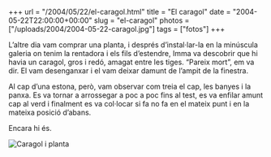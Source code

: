 +++
url = "/2004/05/22/el-caragol.html"
title = "El caragol"
date = "2004-05-22T22:00:00+00:00"
slug = "el-caragol"
photos = ["/uploads/2004/2004-05-22-caragol.jpg"]
tags = ["fotos"]
+++

L’altre dia vam comprar una planta, i després d’instal·lar-la en la minúscula galeria on tenim la rentadora i els fils d’estendre, Imma va descobrir que hi havia un caragol, gros i redó, amagat entre les tiges. “Pareix mort”, em va dir. El vam desenganxar i el vam deixar damunt de l’ampit de la finestra.

Al cap d’una estona, però, vam observar com treia el cap, les banyes i la panxa. Es va tornar a arrossegar a poc a poc fins al test, es va enfilar amunt cap al verd i finalment es va col·locar si fa no fa en el mateix punt i en la mateixa posició d’abans.

Encara hi és.

<img src="/uploads/2004/2004-05-22-caragol.jpg" alt="Caragol i planta" />
